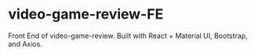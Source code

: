 # video-game-review-FE
Front End of video-game-review. Built with React + Material UI, Bootstrap, and Axios.
